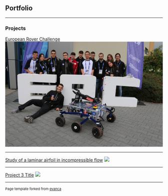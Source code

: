 ## Portfolio

---

### Projects

[European Rover Challenge](/ERC.md)
<img src="images/ERC2022.JPG?raw=true" width=600/>

---
[Study of a laminar airfoil in incompressible flow](/pdf/sample_presentation.pdf)
<img src="images/dummy_thumbnail.jpg?raw=true"/>

---
[Project 3 Title](http://example.com/)
<img src="images/dummy_thumbnail.jpg?raw=true"/>

---
<p style="font-size:11px">Page template forked from <a href="https://github.com/evanca/quick-portfolio">evanca</a></p>
<!-- Remove above link if you don't want to attibute -->
